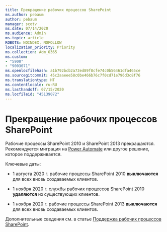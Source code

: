 ```yaml
---
title: Прекращение рабочих процессов SharePoint
ms.author: pebaum
author: pebaum
manager: scotv
ms.date: 07/14/2020
ms.audience: Admin
ms.topic: article
ROBOTS: NOINDEX, NOFOLLOW
localization_priority: Priority
ms.collection: Adm_O365
ms.custom:
- "5900"
- "9003071"
ms.openlocfilehash: a1b792bcb2a73ed89f8cfe74c0b56461dfa465ce
ms.sourcegitcommit: 45c2aaeee58c0be466b76c7f0cd71e796d3c8f76
ms.translationtype: HT
ms.contentlocale: ru-RU
ms.lasthandoff: 07/15/2020
ms.locfileid: "45139072"
---
```

# <a name="sharepoint-workflows-retiring"></a>Прекращение рабочих процессов SharePoint

Рабочие процессы SharePoint 2010 и SharePoint 2013 прекращаются. Рекомендуется миграция на [Power Automate](https://docs.microsoft.com/power-automate/getting-started) или другое решение, которое поддерживается. 

Ключевые даты:

- 1 августа 2020 г. рабочие процессы SharePoint 2010 **выключаются** для всех вновь создаваемых клиентов.

- 1 ноября 2020 г. службы рабочих процессов SharePoint 2010 **удаляются** из существующих клиентов.

- 1 ноября 2020 г. рабочие процессы SharePoint 2013 **выключаются** для всех вновь создаваемых клиентов.

Дополнительные сведения см. в статье [Поддержка рабочих процессов SharePoint](https://aka.ms/sp-workflows-support).